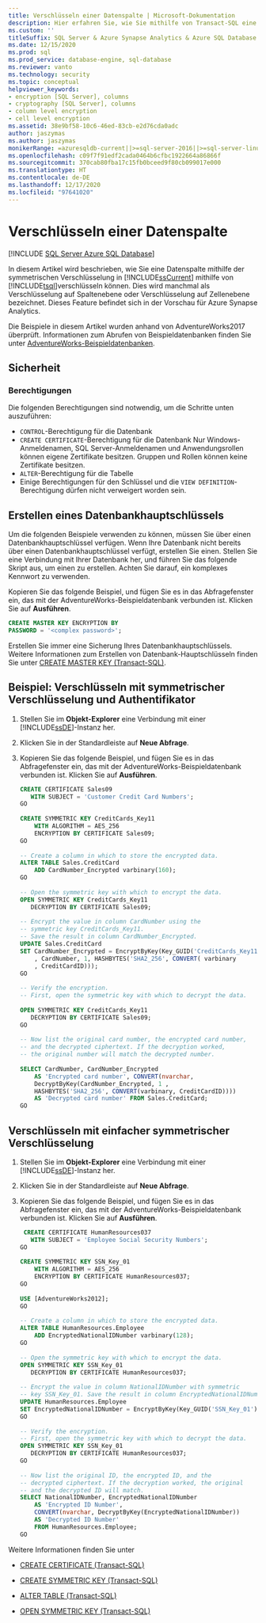 ```yaml
---
title: Verschlüsseln einer Datenspalte | Microsoft-Dokumentation
description: Hier erfahren Sie, wie Sie mithilfe von Transact-SQL eine Datenspalte mithilfe der symmetrischen Verschlüsselung in SQL Server verschlüsseln. Dies wird manchmal auch als Verschlüsselung auf Spaltenebene oder Verschlüsselung auf Zellenebene bezeichnet.
ms.custom: ''
titleSuffix: SQL Server & Azure Synapse Analytics & Azure SQL Database & SQL Managed Instance
ms.date: 12/15/2020
ms.prod: sql
ms.prod_service: database-engine, sql-database
ms.reviewer: vanto
ms.technology: security
ms.topic: conceptual
helpviewer_keywords:
- encryption [SQL Server], columns
- cryptography [SQL Server], columns
- column level encryption
- cell level encryption
ms.assetid: 38e9bf58-10c6-46ed-83cb-e2d76cda0adc
author: jaszymas
ms.author: jaszymas
monikerRange: =azuresqldb-current||>=sql-server-2016||>=sql-server-linux-2017||=azuresqldb-mi-current||=azure-sqldw-latest
ms.openlocfilehash: c09f7f91edf2cada0464b6cfbc1922664a86866f
ms.sourcegitcommit: 370cab80fba17c15fb0bceed9f80cb099017e000
ms.translationtype: HT
ms.contentlocale: de-DE
ms.lasthandoff: 12/17/2020
ms.locfileid: "97641020"
---
```

# <a name="encrypt-a-column-of-data"></a>Verschlüsseln einer Datenspalte

[!INCLUDE [SQL Server Azure SQL Database](../../../includes/applies-to-version/sql-asdb-asdbmi-asa.md)]  

In diesem Artikel wird beschrieben, wie Sie eine Datenspalte mithilfe der symmetrischen Verschlüsselung in [!INCLUDE[ssCurrent](../../../includes/sscurrent-md.md)] mithilfe von [!INCLUDE[tsql](../../../includes/tsql-md.md)]verschlüsseln können. Dies wird manchmal als Verschlüsselung auf Spaltenebene oder Verschlüsselung auf Zellenebene bezeichnet. Dieses Feature befindet sich in der Vorschau für Azure Synapse Analytics.

Die Beispiele in diesem Artikel wurden anhand von AdventureWorks2017 überprüft. Informationen zum Abrufen von Beispieldatenbanken finden Sie unter [AdventureWorks-Beispieldatenbanken](../../../samples/adventureworks-install-configure.md).

## <a name="security"></a>Sicherheit  
  
### <a name="permissions"></a>Berechtigungen  

Die folgenden Berechtigungen sind notwendig, um die Schritte unten auszuführen:  
  
- `CONTROL`-Berechtigung für die Datenbank  
- `CREATE CERTIFICATE`-Berechtigung für die Datenbank Nur Windows-Anmeldenamen, SQL Server-Anmeldenamen und Anwendungsrollen können eigene Zertifikate besitzen. Gruppen und Rollen können keine Zertifikate besitzen.  
- `ALTER`-Berechtigung für die Tabelle  
- Einige Berechtigungen für den Schlüssel und die `VIEW DEFINITION`-Berechtigung dürfen nicht verweigert worden sein.  
  
## <a name="create-database-master-key"></a>Erstellen eines Datenbankhauptschlüssels  

Um die folgenden Beispiele verwenden zu können, müssen Sie über einen Datenbankhauptschlüssel verfügen. Wenn Ihre Datenbank nicht bereits über einen Datenbankhauptschlüssel verfügt, erstellen Sie einen. Stellen Sie eine Verbindung mit Ihrer Datenbank her, und führen Sie das folgende Skript aus, um einen zu erstellen. Achten Sie darauf, ein komplexes Kennwort zu verwenden.

Kopieren Sie das folgende Beispiel, und fügen Sie es in das Abfragefenster ein, das mit der AdventureWorks-Beispieldatenbank verbunden ist. Klicken Sie auf **Ausführen**.  

```sql  
CREATE MASTER KEY ENCRYPTION BY   
PASSWORD = '<complex password>';  
```  

Erstellen Sie immer eine Sicherung Ihres Datenbankhauptschlüssels. Weitere Informationen zum Erstellen von Datenbank-Hauptschlüsseln finden Sie unter [CREATE MASTER KEY &#40;Transact-SQL&#41;](../../../t-sql/statements/create-master-key-transact-sql.md).

## <a name="example-encrypt-with-symmetric-encryption-and-authenticator"></a>Beispiel: Verschlüsseln mit symmetrischer Verschlüsselung und Authentifikator
  
1. Stellen Sie im **Objekt-Explorer** eine Verbindung mit einer [!INCLUDE[ssDE](../../../includes/ssde-md.md)]-Instanz her.  
  
2. Klicken Sie in der Standardleiste auf **Neue Abfrage**.  
  
3. Kopieren Sie das folgende Beispiel, und fügen Sie es in das Abfragefenster ein, das mit der AdventureWorks-Beispieldatenbank verbunden ist. Klicken Sie auf **Ausführen**.

    ```sql
    CREATE CERTIFICATE Sales09  
       WITH SUBJECT = 'Customer Credit Card Numbers';  
    GO  
  
    CREATE SYMMETRIC KEY CreditCards_Key11  
        WITH ALGORITHM = AES_256  
        ENCRYPTION BY CERTIFICATE Sales09;  
    GO  
  
    -- Create a column in which to store the encrypted data.  
    ALTER TABLE Sales.CreditCard   
        ADD CardNumber_Encrypted varbinary(160);   
    GO  
  
    -- Open the symmetric key with which to encrypt the data.  
    OPEN SYMMETRIC KEY CreditCards_Key11  
       DECRYPTION BY CERTIFICATE Sales09;  
  
    -- Encrypt the value in column CardNumber using the  
    -- symmetric key CreditCards_Key11.  
    -- Save the result in column CardNumber_Encrypted.    
    UPDATE Sales.CreditCard  
    SET CardNumber_Encrypted = EncryptByKey(Key_GUID('CreditCards_Key11')  
        , CardNumber, 1, HASHBYTES('SHA2_256', CONVERT( varbinary  
        , CreditCardID)));  
    GO  
  
    -- Verify the encryption.  
    -- First, open the symmetric key with which to decrypt the data.  
  
    OPEN SYMMETRIC KEY CreditCards_Key11  
       DECRYPTION BY CERTIFICATE Sales09;  
    GO  
  
    -- Now list the original card number, the encrypted card number,  
    -- and the decrypted ciphertext. If the decryption worked,  
    -- the original number will match the decrypted number.  
  
    SELECT CardNumber, CardNumber_Encrypted   
        AS 'Encrypted card number', CONVERT(nvarchar,  
        DecryptByKey(CardNumber_Encrypted, 1 ,   
        HASHBYTES('SHA2_256', CONVERT(varbinary, CreditCardID))))  
        AS 'Decrypted card number' FROM Sales.CreditCard;  
    GO  
    ```  
  
## <a name="encrypt-with-simple-symmetric-encryption"></a>Verschlüsseln mit einfacher symmetrischer Verschlüsselung  

1. Stellen Sie im **Objekt-Explorer** eine Verbindung mit einer [!INCLUDE[ssDE](../../../includes/ssde-md.md)]-Instanz her.  
  
2. Klicken Sie in der Standardleiste auf **Neue Abfrage**.  
  
3. Kopieren Sie das folgende Beispiel, und fügen Sie es in das Abfragefenster ein, das mit der AdventureWorks-Beispieldatenbank verbunden ist. Klicken Sie auf **Ausführen**.  
  
    ```sql
     CREATE CERTIFICATE HumanResources037  
       WITH SUBJECT = 'Employee Social Security Numbers';  
    GO  
  
    CREATE SYMMETRIC KEY SSN_Key_01  
        WITH ALGORITHM = AES_256  
        ENCRYPTION BY CERTIFICATE HumanResources037;  
    GO  
  
    USE [AdventureWorks2012];  
    GO  
  
    -- Create a column in which to store the encrypted data.  
    ALTER TABLE HumanResources.Employee  
        ADD EncryptedNationalIDNumber varbinary(128);   
    GO  
  
    -- Open the symmetric key with which to encrypt the data.  
    OPEN SYMMETRIC KEY SSN_Key_01  
       DECRYPTION BY CERTIFICATE HumanResources037;  
  
    -- Encrypt the value in column NationalIDNumber with symmetric   
    -- key SSN_Key_01. Save the result in column EncryptedNationalIDNumber.  
    UPDATE HumanResources.Employee  
    SET EncryptedNationalIDNumber = EncryptByKey(Key_GUID('SSN_Key_01'), NationalIDNumber);  
    GO  
  
    -- Verify the encryption.  
    -- First, open the symmetric key with which to decrypt the data.  
    OPEN SYMMETRIC KEY SSN_Key_01  
       DECRYPTION BY CERTIFICATE HumanResources037;  
    GO  
  
    -- Now list the original ID, the encrypted ID, and the   
    -- decrypted ciphertext. If the decryption worked, the original  
    -- and the decrypted ID will match.  
    SELECT NationalIDNumber, EncryptedNationalIDNumber   
        AS 'Encrypted ID Number',  
        CONVERT(nvarchar, DecryptByKey(EncryptedNationalIDNumber))   
        AS 'Decrypted ID Number'  
        FROM HumanResources.Employee;  
    GO  
    ```  
  
 Weitere Informationen finden Sie unter  
  
-   [CREATE CERTIFICATE &#40;Transact-SQL&#41;](../../../t-sql/statements/create-certificate-transact-sql.md)  
  
-   [CREATE SYMMETRIC KEY &#40;Transact-SQL&#41;](../../../t-sql/statements/create-symmetric-key-transact-sql.md)  
  
-   [ALTER TABLE &#40;Transact-SQL&#41;](../../../t-sql/statements/alter-table-transact-sql.md)  
  
-   [OPEN SYMMETRIC KEY &#40;Transact-SQL&#41;](../../../t-sql/statements/open-symmetric-key-transact-sql.md)  
